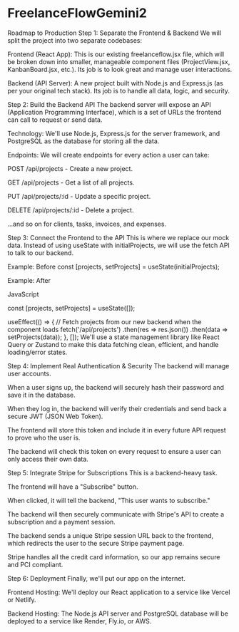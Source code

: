 # FreelanceFlowGemini2

Roadmap to Production
Step 1: Separate the Frontend & Backend
We will split the project into two separate codebases:

Frontend (React App): This is our existing freelanceflow.jsx file, which will be broken down into smaller, manageable component files (ProjectView.jsx, KanbanBoard.jsx, etc.). Its job is to look great and manage user interactions.

Backend (API Server): A new project built with Node.js and Express.js (as per your original tech stack). Its job is to handle all data, logic, and security.

Step 2: Build the Backend API
The backend server will expose an API (Application Programming Interface), which is a set of URLs the frontend can call to request or send data.

Technology: We'll use Node.js, Express.js for the server framework, and PostgreSQL as the database for storing all the data.

Endpoints: We will create endpoints for every action a user can take:

POST /api/projects - Create a new project.

GET /api/projects - Get a list of all projects.

PUT /api/projects/:id - Update a specific project.

DELETE /api/projects/:id - Delete a project.

...and so on for clients, tasks, invoices, and expenses.

Step 3: Connect the Frontend to the API
This is where we replace our mock data. Instead of using useState with initialProjects, we will use the fetch API to talk to our backend.

Example: Before
const [projects, setProjects] = useState(initialProjects);

Example: After

JavaScript

const [projects, setProjects] = useState([]);

useEffect(() => {
  // Fetch projects from our new backend when the component loads
  fetch('/api/projects')
    .then(res => res.json())
    .then(data => setProjects(data));
}, []);
We'll use a state management library like React Query or Zustand to make this data fetching clean, efficient, and handle loading/error states.

Step 4: Implement Real Authentication & Security
The backend will manage user accounts.

When a user signs up, the backend will securely hash their password and save it in the database.

When they log in, the backend will verify their credentials and send back a secure JWT (JSON Web Token).

The frontend will store this token and include it in every future API request to prove who the user is.

The backend will check this token on every request to ensure a user can only access their own data.

Step 5: Integrate Stripe for Subscriptions
This is a backend-heavy task.

The frontend will have a "Subscribe" button.

When clicked, it will tell the backend, "This user wants to subscribe."

The backend will then securely communicate with Stripe's API to create a subscription and a payment session.

The backend sends a unique Stripe session URL back to the frontend, which redirects the user to the secure Stripe payment page.

Stripe handles all the credit card information, so our app remains secure and PCI compliant.

Step 6: Deployment
Finally, we'll put our app on the internet.

Frontend Hosting: We'll deploy our React application to a service like Vercel or Netlify.

Backend Hosting: The Node.js API server and PostgreSQL database will be deployed to a service like Render, Fly.io, or AWS.
